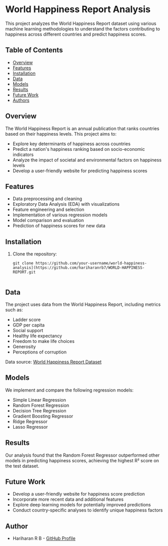 # World Happiness Report Analysis

This project analyzes the World Happiness Report dataset using various machine learning methodologies to understand the factors contributing to happiness across different countries and predict happiness scores.

## Table of Contents
- [Overview](#overview)
- [Features](#features)
- [Installation](#installation)
- [Data](#data)
- [Models](#models)
- [Results](#results)
- [Future Work](#future-work)
- [Authors](#authors)

## Overview

The World Happiness Report is an annual publication that ranks countries based on their happiness levels. This project aims to:
- Explore key determinants of happiness across countries
- Predict a nation's happiness ranking based on socio-economic indicators
- Analyze the impact of societal and environmental factors on happiness levels
- Develop a user-friendly website for predicting happiness scores

## Features

- Data preprocessing and cleaning
- Exploratory Data Analysis (EDA) with visualizations
- Feature engineering and selection
- Implementation of various regression models
- Model comparison and evaluation
- Prediction of happiness scores for new data

## Installation

1. Clone the repository:
   ```
   git clone https://github.com/your-username/world-happiness-analysis](https://github.com/hariharanrb7/WORLD-HAPPINESS-REPORT.git


## Data

The project uses data from the World Happiness Report, including metrics such as:
- Ladder score
- GDP per capita
- Social support
- Healthy life expectancy
- Freedom to make life choices
- Generosity
- Perceptions of corruption

Data source: [World Happiness Report Dataset]()

## Models

We implement and compare the following regression models:
- Simple Linear Regression
- Random Forest Regression
- Decision Tree Regression
- Gradient Boosting Regressor
- Ridge Regressor
- Lasso Regressor

## Results

Our analysis found that the Random Forest Regressor outperformed other models in predicting happiness scores, achieving the highest R² score on the test dataset.


## Future Work

- Develop a user-friendly website for happiness score prediction
- Incorporate more recent data and additional features
- Explore deep learning models for potentially improved predictions
- Conduct country-specific analyses to identify unique happiness factors


## Author
- Hariharan R B - [GitHub Profile](https://github.com/hariharanrb7)
